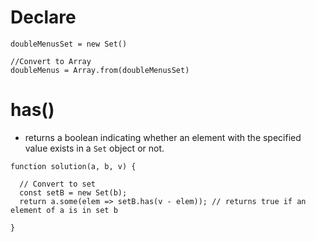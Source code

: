 # Declare
```JS
doubleMenusSet = new Set()

//Convert to Array
doubleMenus = Array.from(doubleMenusSet)
```

# has()

- returns a boolean indicating whether an element with the specified value exists in a `Set` object or not.

```JS
function solution(a, b, v) {
  
  // Convert to set
  const setB = new Set(b);
  return a.some(elem => setB.has(v - elem)); // returns true if an element of a is in set b

}
```
